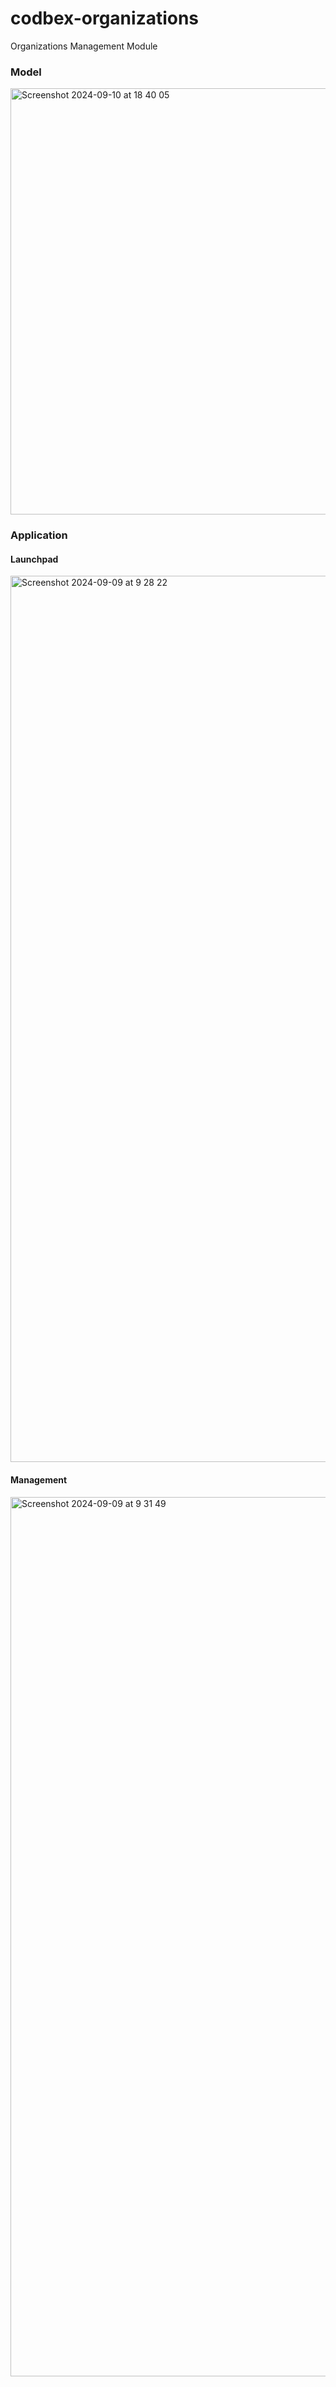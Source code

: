 # codbex-organizations
Organizations Management Module

### Model

<img width="682" alt="Screenshot 2024-09-10 at 18 40 05" src="https://github.com/user-attachments/assets/6eb5c9a9-2a8d-4c6b-bd74-47d50f3e1c75">

### Application

 #### Launchpad
 
 <img width="1418" alt="Screenshot 2024-09-09 at 9 28 22" src="https://github.com/user-attachments/assets/3d5e61b2-7c56-4ede-b06a-997b7212a724">

 #### Management
 
 <img width="1407" alt="Screenshot 2024-09-09 at 9 31 49" src="https://github.com/user-attachments/assets/6b391628-bda1-467e-a60b-2cc44b62aa50">



